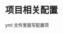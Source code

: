 <!--
 * @Description: The program is written by the author, if modified at your own risk.
 * @Author: heyongliang
 * @Email: 356126067@qq.com
 * @Phone: 15215657185
 * @Date: 2023-02-01 15:51:59
 * @LastEditTime: 2023-02-01 16:38:48
-->
# 项目相关配置

yml 文件里面写配置项